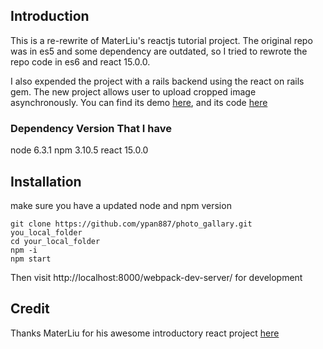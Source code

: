 ## Introduction

This is a re-rewrite of MaterLiu's reactjs tutorial project. The original repo was in es5 and some dependency are outdated, so I tried to rewrote the repo code in es6 and react 15.0.0. 

I also expended the project with a rails backend using the react on rails gem. The new project allows user to upload cropped image asynchronously. You can find its demo [here](https://photo-gallery-react.herokuapp.com/), and its code [here](https://github.com/ypan887/photo_gallery_react_on_rails)

### Dependency Version That I have
node 6.3.1
npm 3.10.5
react 15.0.0

## Installation
make sure you have a updated node and npm version
```
git clone https://github.com/ypan887/photo_gallary.git you_local_folder
cd your_local_folder
npm -i
npm start
```

Then visit http://localhost:8000/webpack-dev-server/ for development

## Credit

Thanks MaterLiu for his awesome introductory react project [here](https://github.com/materliu/gallery-by-react)
